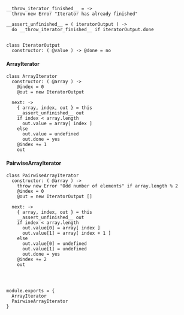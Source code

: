 
    __throw_iterator_finished__ = ->
      throw new Error "Iterator has already finished"

    __assert_unfinished__ = ( iteratorOutput ) ->
      do __throw_iterator_finished__ if iteratorOutput.done


    class IteratorOutput
      constructor: ( @value ) -> @done = no


#### ArrayIterator

    class ArrayIterator
      constructor: ( @array ) ->
        @index = 0
        @out = new IteratorOutput

      next: ->
        { array, index, out } = this
        __assert_unfinished__ out
        if index < array.length
          out.value = array[ index ]
        else
          out.value = undefined
          out.done = yes
        @index += 1
        out


#### PairwiseArrayIterator

    class PairwiseArrayIterator
      constructor: ( @array ) ->
        throw new Error "Odd number of elements" if array.length % 2
        @index = 0
        @out = new IteratorOutput []

      next: ->
        { array, index, out } = this
        __assert_unfinished__ out
        if index < array.length
          out.value[0] = array[ index ]
          out.value[1] = array[ index + 1 ]
        else
          out.value[0] = undefined
          out.value[1] = undefined
          out.done = yes
        @index += 2
        out




    module.exports = {
      ArrayIterator
      PairwiseArrayIterator
    }

